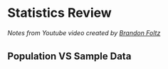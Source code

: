 # Statistics Review
###### Notes from Youtube video created by [Brandon Foltz](https://www.youtube.com/channel/UCFrjdcImgcQVyFbK04MBEhA)
## Population VS Sample Data
